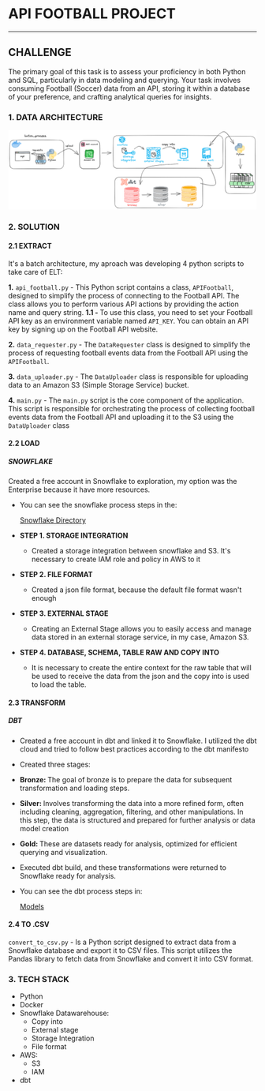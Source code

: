 # API FOOTBALL PROJECT
<hr>

## CHALLENGE 
<p>The primary goal of this task is to assess your proficiency in both Python and SQL,
particularly in data modeling and querying. Your task involves consuming Football (Soccer)
data from an API, storing it within a database of your preference, and crafting analytical
queries for insights.
</p>

### 1. DATA ARCHITECTURE

![Project Architecture](docs/img/api_football.png)

### 2. SOLUTION

#### 2.1 EXTRACT 
<p> It's a batch architecture, my aproach was developing 4 python scripts to take care of ELT:</p>

<b>1.</b> ```api_football.py``` - This Python script contains a class, `APIFootball`, designed to simplify the process of connecting to the Football API. The class allows you to perform various API actions by providing the action name and query string.
<b>1.1 - </b> To use this class, you need to set your Football API key as an environment variable named `API_KEY`. You can obtain an API key by signing up on the Football API website.


<b>2.</b> ```data_requester.py``` - The `DataRequester` class is designed to simplify the process of requesting football events data from the Football API using the `APIFootball`.

<b>3.</b> ```data_uploader.py``` - The `DataUploader` class is responsible for uploading data to an Amazon S3 (Simple Storage Service) bucket. 

<b>4.</b> ```main.py``` - The `main.py` script is the core component of the application. This script is responsible for orchestrating the process of collecting football events data from the Football API and uploading it to the S3 using the `DataUploader` class

#### 2.2 LOAD 

 ##### SNOWFLAKE
 <p> Created a free account in Snowflake to exploration, my option was the Enterprise because it have more resources. </p> 

  - <p>You can see the snowflake process steps in the: 
     
     [Snowflake Directory](./snowflake/steps/)</p>
>
  - <b>STEP 1. STORAGE INTEGRATION</b>
    - <p>Created a storage integration between snowflake and S3. It's necessary to create IAM role and policy in AWS to it</p>
  - <b>STEP 2. FILE FORMAT</b>
    - <p>Created a json file format, because the default file format wasn't enough</p>
  - <b>STEP 3. EXTERNAL STAGE</b>
    - <p>Creating an External Stage allows you to easily access and manage data stored in an external storage service, in my case, Amazon S3.</p>
  - <b>STEP 4. DATABASE, SCHEMA, TABLE RAW AND COPY INTO</b>
    - <p>It is necessary to create the entire context for the raw table that will be used to receive the data from the json and the copy into is used to load the table.</p>


#### 2.3 TRANSFORM

##### DBT 
  - <p> Created a free account in dbt and linked it to Snowflake. I utilized the dbt cloud and tried to follow best practices according to the dbt manifesto</p>
  - <p>Created three stages: </p>
  - <p> <b> Bronze: </b> The goal of bronze is to prepare the data for subsequent transformation and loading steps.</p>
  - <p> <b> Silver: </b>  Involves transforming the data into a more refined form, often including cleaning, aggregation, filtering, and other manipulations. In this step, the data is structured and prepared for further analysis or data model creation </p>
  - <p> <b>  Gold: </b> These are datasets ready for analysis, optimized for efficient querying and visualization. </p>
  - <p> Executed dbt build, and these transformations were returned to Snowflake ready for analysis.</p>
  - <p>You can see the dbt process steps in: 
     
     [Models](./models/)</p>

#### 2.4 TO .CSV 
```convert_to_csv.py``` - Is a Python script designed to extract data from a Snowflake database and export it to CSV files. This script utilizes the Pandas library to fetch data from Snowflake and convert it into CSV format. 

### 3. TECH STACK 
- Python
- Docker
- Snowflake Datawarehouse:
  - Copy into
  - External stage
  - Storage Integration
  - File format 
- AWS: 
   - S3
   - IAM
- dbt






